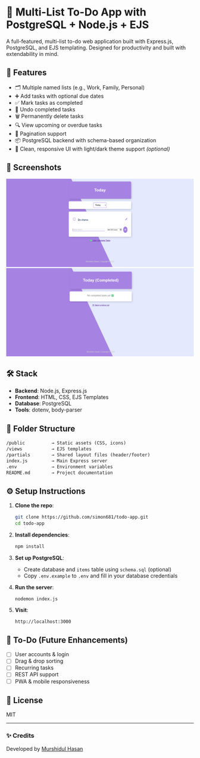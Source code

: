 # 📝 Multi-List To-Do App with PostgreSQL + Node.js + EJS

A full-featured, multi-list to-do web application built with Express.js, PostgreSQL, and EJS templating. Designed for productivity and built with extendability in mind.

## 🚀 Features

- 🗂 Multiple named lists (e.g., Work, Family, Personal)
- ➕ Add tasks with optional due dates
- ✅ Mark tasks as completed
- 🔁 Undo completed tasks
- 🗑 Permanently delete tasks
- 🔍 View upcoming or overdue tasks
- 📅 Pagination support
- 📦 PostgreSQL backend with schema-based organization
- 🎨 Clean, responsive UI with light/dark theme support *(optional)*

## 📸 Screenshots

![Main page](image-1.png)
![Completed Tasks page](image-2.png)

## 🛠 Stack

- **Backend**: Node.js, Express.js
- **Frontend**: HTML, CSS, EJS Templates
- **Database**: PostgreSQL
- **Tools**: dotenv, body-parser

## 📂 Folder Structure

```
/public          → Static assets (CSS, icons)
/views           → EJS templates
/partials        → Shared layout files (header/footer)
index.js         → Main Express server
.env             → Environment variables
README.md        → Project documentation
```

## ⚙️ Setup Instructions

1. **Clone the repo**:
   ```bash
   git clone https://github.com/simon681/todo-app.git
   cd todo-app
   ```

2. **Install dependencies**:
   ```bash
   npm install
   ```

3. **Set up PostgreSQL**:
   - Create database and `items` table using `schema.sql` (optional)
   - Copy `.env.example` to `.env` and fill in your database credentials

4. **Run the server**:
   ```bash
   nodemon index.js
   ```

5. **Visit**:
   ```
   http://localhost:3000
   ```

## 🧠 To-Do (Future Enhancements)

- [ ] User accounts & login
- [ ] Drag & drop sorting
- [ ] Recurring tasks
- [ ] REST API support
- [ ] PWA & mobile responsiveness

## 📄 License

MIT

---

### ✨ Credits
Developed by [Murshidul Hasan](https://murshidul.com)
